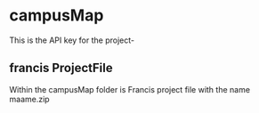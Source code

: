 # campusMap


This is the API key for the project- 

## francis ProjectFile
Within the campusMap folder is Francis project file with the name maame.zip
